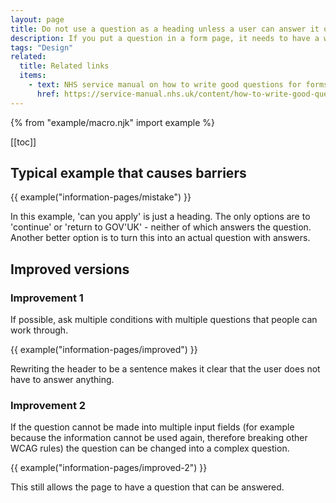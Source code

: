 ```yaml
---
layout: page
title: Do not use a question as a heading unless a user can answer it on the page
description: If you put a question in a form page, it needs to have a way for a user to answer it.
tags: "Design"
related:
  title: Related links
  items:
    - text: NHS service manual on how to write good questions for forms
      href: https://service-manual.nhs.uk/content/how-to-write-good-questions-for-forms
---
```


{% from "example/macro.njk" import example %}

[[toc]]

## Typical example that causes barriers

{{ example("information-pages/mistake") }}

In this example, 'can you apply' is just a heading. The only options are to 'continue' or 'return to GOV'UK' - neither of which answers the question. Another better option is to turn this into an actual question with answers.

## Improved versions

### Improvement 1

If possible, ask multiple conditions with multiple questions that people can work through.

{{ example("information-pages/improved") }}

Rewriting the header to be a sentence makes it clear that the user does not have to answer anything.

### Improvement 2

If the question cannot be made into multiple input fields (for example because the information cannot be used again, therefore breaking other WCAG rules) the question can be changed into a complex question.

{{ example("information-pages/improved-2") }}

This still allows the page to have a question that can be answered.
